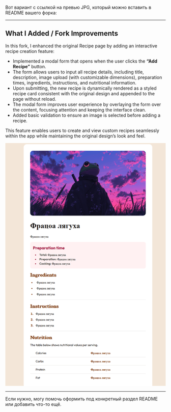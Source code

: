 Вот вариант с ссылкой на превью JPG, который можно вставить в README вашего форка:

---

## What I Added / Fork Improvements

In this fork, I enhanced the original Recipe page by adding an interactive recipe creation feature:

* Implemented a modal form that opens when the user clicks the **“Add Recipe”** button.
* The form allows users to input all recipe details, including title, description, image upload (with customizable dimensions), preparation times, ingredients, instructions, and nutritional information.
* Upon submitting, the new recipe is dynamically rendered as a styled recipe card consistent with the original design and appended to the page without reload.
* The modal form improves user experience by overlaying the form over the content, focusing attention and keeping the interface clean.
* Added basic validation to ensure an image is selected before adding a recipe.

This feature enables users to create and view custom recipes seamlessly within the app while maintaining the original design’s look and feel.

![Design preview for the Recipe page coding challenge](./preview.jpg)

---

Если нужно, могу помочь оформить под конкретный раздел README или добавить что-то ещё.

